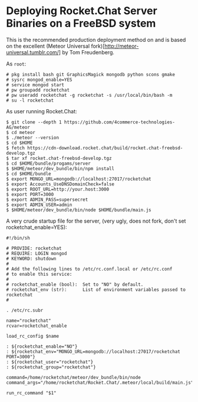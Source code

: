 # Deploying Rocket.Chat Server Binaries on a FreeBSD system

This is the recommended production deployment method on and is based on the excellent  (Meteor Universal fork)[http://meteor-universal.tumblr.com/]  by Tom Freudenberg. 

As `root`:

```
# pkg install bash git GraphicsMagick mongodb python scons gmake
# sysrc mongod_enable=YES
# service mongod start
# pw groupadd rocketchat
# pw useradd rocketchat -g rocketchat -s /usr/local/bin/bash -m
# su -l rocketchat
```

As user running Rocket.Chat:

```
$ git clone --depth 1 https://github.com/4commerce-technologies-AG/meteor
$ cd meteor
$ ./meteor --version
$ cd $HOME
$ fetch https://cdn-download.rocket.chat/build/rocket.chat-freebsd-develop.tgz
$ tar xf rocket.chat-freebsd-develop.tgz
$ cd $HOME/bundle/progams/server
$ $HOME/meteor/dev_bundle/bin/npm install
$ cd $HOME/bundle
$ export MONGO_URL=mongodb://localhost:27017/rocketchat
$ export Accounts_UseDNSDomainCheck=false
$ export ROOT_URL=http://your.host:3000
$ export PORT=3000
$ export ADMIN_PASS=supersecret
$ export ADMIN_USER=admin
$ $HOME/meteor/dev_bundle/bin/node $HOME/bundle/main.js
```

A very crude startup file for the server, (very ugly, does not fork, don't set rocketchat_enable=YES):

```
#!/bin/sh

# PROVIDE: rocketchat
# REQUIRE: LOGIN mongod
# KEYWORD: shutdown
#
# Add the following lines to /etc/rc.conf.local or /etc/rc.conf
# to enable this service:
#
# rocketchat_enable (bool):  Set to "NO" by default. 
# rocketchat_env (str):      List of environment variables passed to rocketchat
#

. /etc/rc.subr

name="rocketchat"
rcvar=rocketchat_enable

load_rc_config $name

: ${rocketchat_enable="NO"}
: ${rocketchat_env="MONGO_URL=mongodb://localhost:27017/rocketchat PORT=3000"}
: ${rocketchat_user="rocketchat"}
: ${rocketchat_group="rocketchat"}

command=/home/rocketchat/meteor/dev_bundle/bin/node
command_args="/home/rocketchat/Rocket.Chat/.meteor/local/build/main.js"

run_rc_command "$1"
```
